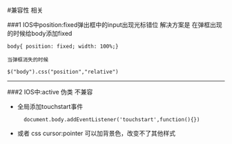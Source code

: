 #兼容性 相关

###1 IOS中position:fixed弹出框中的input出现光标错位
	解决方案是 在弹框出现的时候给body添加fixed

	body{ position: fixed; width: 100%;}

	当弹框消失的时候

	$("body").css("position","relative")
	
----------
###2 IOS中:active 伪类 不兼容

- 全局添加touchstart事件  

	 	document.body.addEventListener('touchstart',function(){})

- 或者 css cursor:pointer 可以加背景色，改变不了其他样式
	